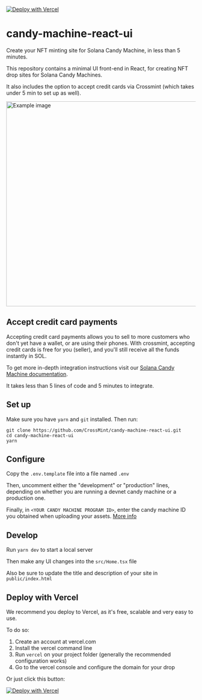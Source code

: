 [![Deploy with Vercel](https://vercel.com/button)](https://vercel.com/new/clone?repository-url=https%3A%2F%2Fgithub.com%2FCrossMint%2Fcandy-machine-react-ui&env=REACT_APP_CANDY_MACHINE_ID,REACT_APP_SOLANA_NETWORK,REACT_APP_SOLANA_RPC_HOST,REACT_APP_CROSSMINT_ID&project-name=candy-machine-ui&repo-name=candy-machine-react-ui)

# candy-machine-react-ui

Create your NFT minting site for Solana Candy Machine, in less than 5 minutes.

This repository contains a minimal UI front-end in React, for creating NFT drop sites for Solana Candy Machines.

It also includes the option to accept credit cards via Crossmint (which takes under 5 min to set up as well).

<img width="544" alt="Example image" src="https://user-images.githubusercontent.com/93743232/155666012-2e0d3788-531f-435b-8466-4af89df816f7.png">

## Accept credit card payments

Accepting credit card payments allows you to sell to more customers who don't yet have a wallet, or are using their phones. With crossmint, accepting credit cards is free for you (seller), and you'll still receive all the funds instantly in SOL.

To get more in-depth integration instructions visit our [Solana Candy Machine documentation](https://docs.crossmint.io/accept-credit-cards/integration-guides/solana-candy-machine/b-i-have-an-existing-candy-machine-website).

It takes less than 5 lines of code and 5 minutes to integrate.

## Set up

Make sure you have `yarn` and `git` installed. Then run:

```
git clone https://github.com/CrossMint/candy-machine-react-ui.git
cd candy-machine-react-ui
yarn
```

## Configure

Copy the `.env.template` file into a file named `.env`

Then, uncomment either the "development" or "production" lines, depending on whether you are running a devnet candy machine or a production one.

Finally, in `<YOUR CANDY MACHINE PROGRAM ID>`, enter the candy machine ID you obtained when uploading your assets. [More info](https://docs.metaplex.com/candy-machine-v2/creating-candy-machine)

## Develop

Run `yarn dev` to start a local server

Then make any UI changes into the `src/Home.tsx` file

Also be sure to update the title and description of your site in `public/index.html`

## Deploy with Vercel

We recommend you deploy to Vercel, as it's free, scalable and very easy to use.

To do so:

1. Create an account at vercel.com
2. Install the vercel command line
3. Run `vercel` on your project folder (generally the recommended configuration works)
4. Go to the vercel console and configure the domain for your drop

Or just click this button:

[![Deploy with Vercel](https://vercel.com/button)](https://vercel.com/new/clone?repository-url=https%3A%2F%2Fgithub.com%2FCrossMint%2Fcandy-machine-react-ui&env=REACT_APP_CANDY_MACHINE_ID,REACT_APP_SOLANA_NETWORK,REACT_APP_SOLANA_RPC_HOST,REACT_APP_CROSSMINT_ID&project-name=candy-machine-ui&repo-name=candy-machine-react-ui)
